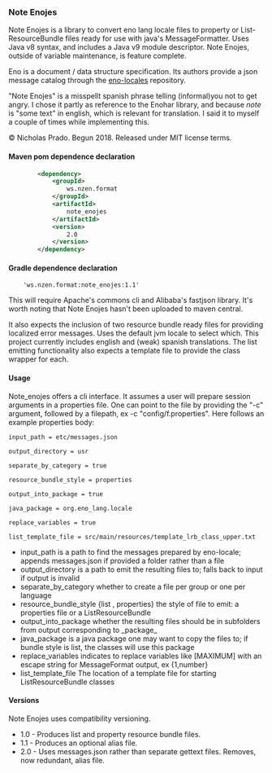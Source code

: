 
### Note Enojes

Note Enojes is a library to convert eno lang locale files to property or List- ResourceBundle files ready for use with java's MessageFormatter. Uses Java v8 syntax, and includes a Java v9 module descriptor. Note Enojes, outside of variable maintenance, is feature complete.

Eno is a document / data structure specification. Its authors provide a json message catalog through the [eno-locales](https://github.com/eno-lang/eno-locales) repository.

"Note Enojes" is a misspellt spanish phrase telling (informal)you not to get angry. I chose it partly as reference to the Enohar library, and because _note_ is "some text" in english, which is relevant for translation. I said it to myself a couple of times while implementing this.

&copy; Nicholas Prado. Begun 2018. Released under MIT license terms.

#### Maven pom dependence declaration

```xml
		<dependency>
			<groupId>
				ws.nzen.format
			</groupId>
			<artifactId>
				note_enojes
			</artifactId>
			<version>
				2.0
			</version>
		</dependency>
```

#### Gradle dependence declaration

```
	'ws.nzen.format:note_enojes:1.1'
```

This will require Apache's commons cli and Alibaba's fastjson library. It's worth noting that Note Enojes hasn't been uploaded to maven central.

It also expects the inclusion of two resource bundle ready files for providing localized error messages. Uses the default jvm locale to select which. This project currently includes english and (weak) spanish translations. The list emitting functionality also expects a template file to provide the class wrapper for each.

#### Usage

Note_enojes offers a cli interface. It assumes a user will prepare session arguments in a properties file. One can point to the file by providing the "-c" argument, followed by a filepath, ex -c "config/f.properties". Here follows an example properties body:

```
input_path = etc/messages.json

output_directory = usr

separate_by_category = true

resource_bundle_style = properties

output_into_package = true

java_package = org.eno_lang.locale

replace_variables = true

list_template_file = src/main/resources/template_lrb_class_upper.txt
```

* input_path is a path to find the messages prepared by eno-locale; appends messages.json if provided a folder rather than a file
* output_directory is a path to emit the resulting files to; falls back to input if output is invalid
* separate\_by_category whether to create a file per group or one per language
* resource\_bundle_style {list , properties} the style of file to emit: a properties file or a ListResourceBundle
* output\_into\_package whether the resulting files should be in subfolders from output corresponding to \_package_
* java_package is a java package one may want to copy the files to; if bundle style is list, the classes will use this package
* replace_variables indicates to replace variables like [MAXIMUM] with an escape string for MessageFormat output, ex {1,number}
* list\_template\_file The location of a template file for starting ListResourceBundle classes

#### Versions

Note Enojes uses compatibility versioning.

* 1.0 - Produces list and property resource bundle files.
* 1.1 - Produces an optional alias file.
* 2.0 - Uses messages.json rather than separate gettext files. Removes, now redundant, alias file.






































